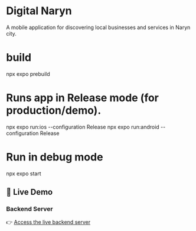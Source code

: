 # Digital Naryn

A mobile application for discovering local businesses and services in Naryn city.

# build
npx expo prebuild

# Runs app in Release mode (for production/demo).
npx expo run:ios --configuration Release
npx expo run:android --configuration Release


# Run in debug mode
npx expo start 



## 🚀 Live Demo

### Backend Server

👉 [Access the live backend server](http://157.230.109.162:8000/)
